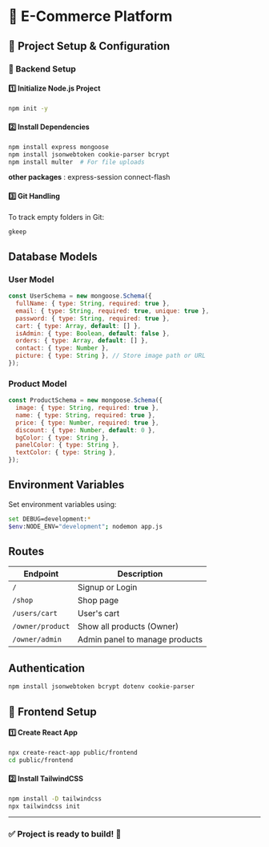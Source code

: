 # 🛒 E-Commerce Platform

## 🚀 Project Setup & Configuration  

### 📌 Backend Setup  

#### 1️⃣ Initialize Node.js Project  
```sh
npm init -y
```

#### 2️⃣ Install Dependencies  
```sh
npm install express mongoose
npm install jsonwebtoken cookie-parser bcrypt
npm install multer  # For file uploads
```
**other packages** :
express-session
connect-flash


#### 3️⃣ Git Handling  
To track empty folders in Git:  
```sh
gkeep
```

## Database Models  

### User Model  
```js
const UserSchema = new mongoose.Schema({
  fullName: { type: String, required: true },
  email: { type: String, required: true, unique: true },
  password: { type: String, required: true },
  cart: { type: Array, default: [] },
  isAdmin: { type: Boolean, default: false },
  orders: { type: Array, default: [] },
  contact: { type: Number },
  picture: { type: String }, // Store image path or URL
});
```

### Product Model  
```js
const ProductSchema = new mongoose.Schema({
  image: { type: String, required: true },
  name: { type: String, required: true },
  price: { type: Number, required: true },
  discount: { type: Number, default: 0 },
  bgColor: { type: String },
  panelColor: { type: String },
  textColor: { type: String },
});
```

## Environment Variables  
Set environment variables using:  
```sh
set DEBUG=development:*
$env:NODE_ENV="development"; nodemon app.js 
```

## Routes  

| Endpoint          | Description                           |
|------------------|----------------------------------|
| `/`             | Signup or Login                  |
| `/shop`         | Shop page                        |
| `/users/cart`   | User's cart                      |
| `/owner/product` | Show all products (Owner)       |
| `/owner/admin`  | Admin panel to manage products  |





 ## Authentication
 ``` sh
 npm install jsonwebtoken bcrypt dotenv cookie-parser
 ```



## 🎨 Frontend Setup  

#### 1️⃣ Create React App  
```sh
npx create-react-app public/frontend
cd public/frontend
```

#### 2️⃣ Install TailwindCSS  
```sh
npm install -D tailwindcss
npx tailwindcss init
```

---

### ✅ Project is ready to build! 🚀
